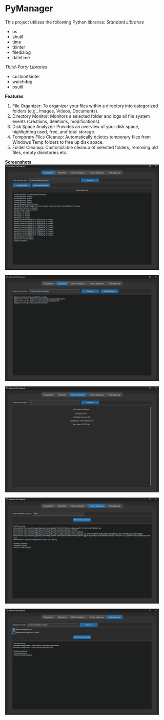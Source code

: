 # PyManager

This project utilizes the following Python libraries:
*Standard Libraries*
- os
- shutil
- time
- tkinter
- filedialog
- datetime

*Third-Party Libraries*
- customtkinter
- watchdog
- psutil

**Features**

1. File Organizer: To organizer your files within a directory into categorized folders (e.g., Images, Videos, Documents).
3. Directory Monitor: Monitors a selected folder and logs all file system events (creations, deletions, modifications).
3. Disk Space Analyzer: Provides an overview of your disk space, highlighting used, free, and total storage.
4. Temporary Files Cleanup: Automatically deletes temporary files from Windows Temp folders to free up disk space.
5. Folder Cleanup: Customizable cleanup of selected folders, removing old files, empty directories etc.

**Screenshots**
![File Organizer](./__screenshots__/1.png)

![Folder Monitoring](./__screenshots__/2.png)

![Disk Analysis](./__screenshots__/3.png)

![Temp cleanup](./__screenshots__/4.png)

![Dir Cleanup](./__screenshots__/5.png)
